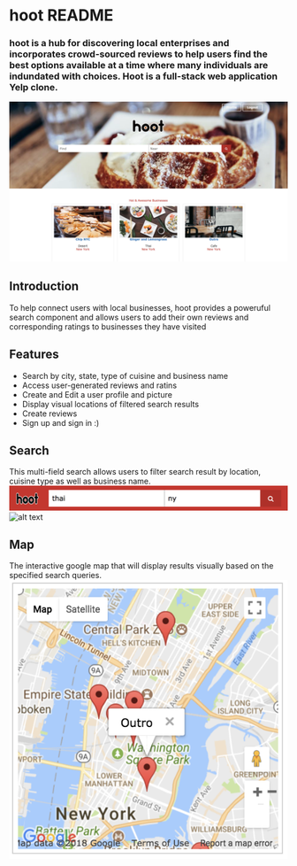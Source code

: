 # hoot README

### hoot is a hub for discovering local enterprises and incorporates crowd-sourced reviews to help users find the best options available at a time where many individuals are indundated with choices. Hoot is a full-stack web application Yelp clone.
![alt text](https://github.com/kmtownley/Hoot/blob/master/app/assets/images/hoot-frontpage.png "Logo Title Text 1")

## Introduction
  To help connect users with local businesses, hoot provides a poweruful search component and allows users to add their own reviews and corresponding ratings to businesses they have visited

## Features
- Search by city, state, type of cuisine and business name
- Access user-generated reviews and ratins
- Create and Edit a user profile and picture
- Display visual locations of filtered search results
- Create reviews
- Sign up and sign in :)

## Search
  This multi-field search allows users to filter search result by location, cuisine type as well as business name.
  ![alt text](https://github.com/kmtownley/Hoot/blob/master/app/assets/images/multi-field-search.png "component 1")
  ![alt text](https://github.com/kmtownley/Hoot/blob/master/app/assets/images/search-results.png "component 1b")

## Map
 The interactive google map that will display results visually based on the specified search queries.  
 ![alt text](https://github.com/kmtownley/Hoot/blob/master/app/assets/images/readme_map.png "component 2")


##
